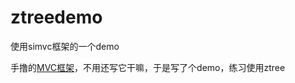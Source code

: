 # ztreedemo
使用simvc框架的一个demo

手撸的[MVC框架](https://github.com/nekolr/simvc)，不用还写它干嘛，于是写了个demo，练习使用ztree



